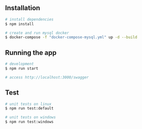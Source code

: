## Installation

```bash
# install dependencies
$ npm install

# create and run mysql docker
$ docker-compose -f "docker-compose-mysql.yml" up -d --build
```

## Running the app

```bash
# development
$ npm run start

# access http://localhost:3000/swagger
```

## Test

```bash
# unit tests on linux
$ npm run test:default

# unit tests on windows
$ npm run test:windows
```